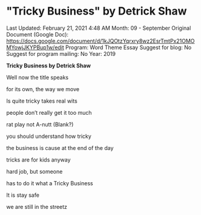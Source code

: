 # "Tricky Business" by Detrick Shaw

Last Updated: February 21, 2021 4:48 AM
Month: 09 - September
Original Document (Google Doc): https://docs.google.com/document/d/1kJQOtzYqrxry8wz2EsrTmtPx21OMOMYowjJKYPBup1w/edit
Program: Word Theme Essay
Suggest for blog: No
Suggest for program mailing: No
Year: 2019

**Tricky Business by Detrick Shaw**

Well now the title speaks

for its own, the way we move

Is quite tricky takes real wits

people don’t really get it too much

rat play not A-nutt (Blank?)

you should understand how tricky

the business is cause at the end of the day

tricks are for kids anyway

hard job, but someone

has to do it what a Tricky Business

It is stay safe

we are still in the streetz